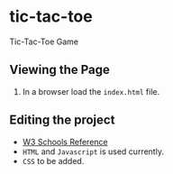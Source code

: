 # tic-tac-toe
Tic-Tac-Toe Game

## Viewing the Page
1. In a browser load the `index.html` file.

## Editing the project
* [W3 Schools Reference](https://www.w3schools.com/)
* `HTML` and `Javascript` is used currently.
* `CSS` to be added.